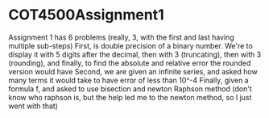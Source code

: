 # COT4500Assignment1
Assignment 1 has 6 problems (really, 3, with the first and last having multiple sub-steps)
First, is double precision of a binary number. We're to display it with 5 digits after the decimal, then with 3 (truncating), then with 3 (rounding), and finally, to find the absolute and relative error the rounded version would have
Second, we are given an infinite series, and asked how many terms it would take to have error of less than 10^-4
Finally, given a formula f, and asked to use bisection and newton Raphson method (don't know who raphson is, but the help led me to the newton method, so I just went with that)
